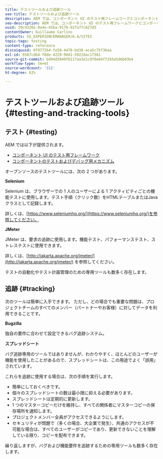 ```yaml
---
title: テストツールおよび追跡ツール
seo-title: テストツールおよび追跡ツール
description: AEM では、コンポーネント UI のテスト用フレームワークとコンポーネントのテストおよびデバッグ用メカニズムが提供されています
seo-description: AEM では、コンポーネント UI のテスト用フレームワークとコンポーネントのテストおよびデバッグ用メカニズムが提供されています
uuid: 29c43202-0a4e-41ba-9176-92fa77c627d5
contentOwner: Guillaume Carlino
products: SG_EXPERIENCEMANAGER/6.4/SITES
topic-tags: testing
content-type: reference
discoiquuid: 0f977264-fe58-4478-bd38-aca5c75f36aa
exl-id: 9387cdb4-f8de-4229-90d1-59218ac17561
source-git-commit: bd94d3949f0117aa3e1c9f0e84f7293a5d6b03b4
workflow-type: tm+mt
source-wordcount: '311'
ht-degree: 62%

---
```


# テストツールおよび追跡ツール{#testing-and-tracking-tools}

## テスト {#testing}

AEM では以下が提供されます。

* [コンポーネント UI のテスト用フレームワーク](/help/sites-developing/hobbes.md)
* [コンポーネントのテストおよびデバッグ用メカニズム](/help/sites-developing/developer-mode.md)

オープンソースのテストツールには、次の 2 つがあります。

**Selenium**

Selenium は、ブラウザーでの 1 人のユーザーによる 1 アクティビティごとの機能テストに使用します。テスト手順（クリック数）をHTMLテーブルまたはJavaクラスとして記録します。

詳しくは、[https://www.seleniumhq.org/](https://www.seleniumhq.org/)を参照してください。

**JMeter**

JMeter は、要求の追跡に使用します。機能テスト、パフォーマンステスト、ストレステストに使用できます。

詳しくは、[http://jakarta.apache.org/jmeter/](http://jakarta.apache.org/jmeter/) を参照してください。

テストの自動化やテスト計画管理のための専用ツールも数多く存在します。

## 追跡 {#tracking}

次のツールは簡単に入手できます。 ただし、どの場合でも重要な問題は、プロジェクトチームのすべてのメンバー（パートナーやお客様）に対してデータを利用できることです。

**Bugzilla**

独自の要件に合わせて設定できるバグ追跡システム。

**スプレッドシート**

バグ追跡専用のツールではありませんが、わかりやすく、ほとんどのユーザーが機能を使用したことがあるので、スプレッドシートは、この用途でよく「誤用」されています。

これらを追跡に使用する場合は、次の手順を実行します。

* 簡単にしておくべきです。
* 個々のスプレッドシートの数は最小限に抑える必要があります。
* スプレッドシートは定期的に更新します。
* 1 つのマスターコピーだけを維持し、すべての関係者にマスターコピーの保存場所を通知します。
* プロジェクトメンバー全員がアクセスできるようにします。
* セキュリティが問題で（多くの場合、大企業で発生）、共通のアクセスが不可能な場合は、すべてのユーザーがコピーであり、更新できないことを理解している限り、コピーを配布できます。

繰り返しますが、バグおよび機能要件を追跡するための専用ツールも数多く存在します。
